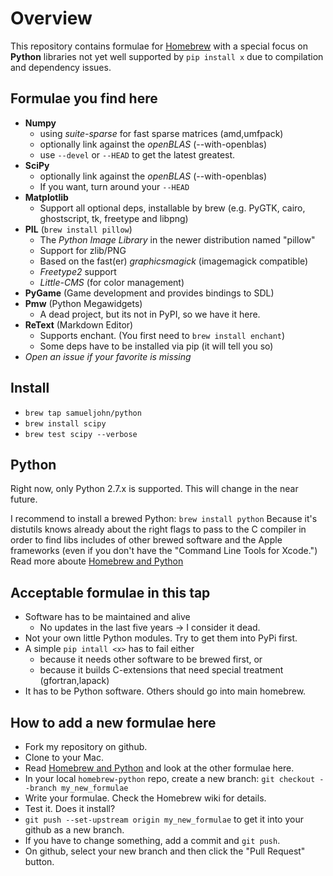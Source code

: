 # Overview #

This repository contains formulae for [Homebrew](http://mxcl.github.com/homebrew/) with a special focus on **Python** libraries not yet well supported by `pip install x` due to compilation and dependency issues.


## Formulae you find here ##

*   **Numpy**
    -   using *suite-sparse* for fast sparse matrices (amd,umfpack)
    -   optionally link against the *openBLAS* (--with-openblas)
    -   use `--devel` or `--HEAD` to get the latest greatest.
*   **SciPy**
    -   optionally link against the *openBLAS* (--with-openblas)
    -   If you want, turn around your `--HEAD`
*   **Matplotlib**
    -   Support all optional deps, installable by brew
        (e.g. PyGTK, cairo, ghostscript, tk, freetype and libpng)
*   **PIL** (`brew install pillow`)
    -   The *Python Image Library* in the newer distribution named "pillow"
    -   Support for zlib/PNG
    -   Based on the fast(er) *graphicsmagick* (imagemagick compatible)
    -   *Freetype2* support
    -   *Little-CMS* (for color management)
*   **PyGame** (Game development and provides bindings to SDL)
*   **Pmw** (Python Megawidgets)
    -   A dead project, but its not in PyPI, so we have it here.
*   **ReText** (Markdown Editor)
    -   Supports enchant. (You first need to `brew install enchant`)
    -   Some deps have to be installed via pip (it will tell you so)
*   _Open an issue if your favorite is missing_


## Install ##

*   `brew tap samueljohn/python`
*   `brew install scipy`
*   `brew test scipy --verbose`


## Python ##

Right now, only Python 2.7.x is supported. This will change in the near future.

I recommend to install a brewed Python: `brew install python`
Because it's distutils knows already about the right flags to pass to the C compiler in order to find libs includes of other brewed software and the Apple frameworks (even if you don't have the "Command Line Tools for Xcode.")
Read more aboute [Homebrew and Python][1]


## Acceptable formulae in this tap ##

*   Software has to be maintained and alive
    -   No updates in the last five years -> I consider it dead.
*   Not your own little Python modules. Try to get them into PyPi first.
*   A simple `pip intall <x>` has to fail either
    -   because it needs other software to be brewed first, or
    -   because it builds C-extensions that need special treatment
        (gfortran,lapack)
*   It has to be Python software. Others should go into main homebrew.


## How to add a new formulae here ##

*   Fork my repository on github.
*   Clone to your Mac.
*   Read [Homebrew and Python][1] and look at the other formulae here.
*   In your local `homebrew-python` repo, create a new branch:
    `git checkout --branch my_new_formulae`
*   Write your formulae. Check the Homebrew wiki for details.
*   Test it. Does it install?
*   `git push --set-upstream origin my_new_formulae`
    to get it into your github as a new branch.
*   If you have to change something, add a commit and `git push`.
*   On github, select your new branch and then click the
    "Pull Request" button.


[1]: https://github.com/mxcl/homebrew/wiki/Homebrew-and-Python
